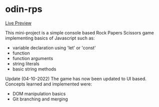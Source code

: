 # odin-rps

[Live Preview](https://norphel.github.io/odin-rps/)

This mini-project is a simple console based Rock Papers Scissors game implementing basics of Javascript such as:
- variable declaration using 'let' or 'const'
- function
- function arguments
- string literals
- basic string methods

Update (04-10-2022)
The game has now been updated to UI based.
Concepts learned and implemented were:
- DOM manipulation basics
- Git branching and merging